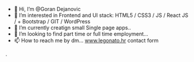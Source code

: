 - 👋 Hi, I’m @Goran Dejanovic
- 👀 I’m interested in Frontend and UI  stack: HTML5 / CSS3 / JS / React JS /      + Bootstrap / GIT / WordPress
- 🌱 I’m currently creatign small Single page apps..
- 💞️ I’m looking to find part time or full time employment...
- 📫 How to reach me by dm... www.legonato.hr contact form

<!---
gdejanovic/gdejanovic is a ✨ special ✨ repository because its `README.md` (this file) appears on your GitHub profile.
You can click the Preview link to take a look at your changes.
--->

.
